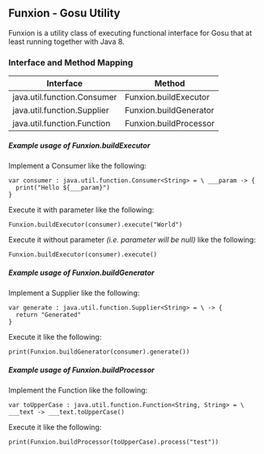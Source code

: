 ## Funxion - Gosu Utility

Funxion is a utility class of executing functional interface for Gosu that at least running together with Java 8.

### Interface and Method Mapping

| Interface | Method |
|-------|--------|
| java.util.function.Consumer | Funxion.buildExecutor |
| java.util.function.Supplier | Funxion.buildGenerator |
| java.util.function.Function | Funxion.buildProcessor |

##### Example usage of Funxion.buildExecutor

Implement a Consumer like the following:

```gosu
var consumer : java.util.function.Consumer<String> = \ ___param -> {
  print("Hello ${___param}")
}
```

Execute it with parameter like the following:

```gosu
Funxion.buildExecutor(consumer).execute("World")
```

Execute it without parameter *(i.e. parameter will be null)* like the following:
```gosu
Funxion.buildExecutor(consumer).execute()
```

##### Example usage of Funxion.buildGenerator

Implement a Supplier like the following:

```gosu
var generate : java.util.function.Supplier<String> = \ -> {
  return "Generated"
}
```

Execute it like the following:

```gosu
print(Funxion.buildGenerator(consumer).generate())
```

##### Example usage of Funxion.buildProcessor

Implement the Function like the following:

```gosu
var toUpperCase : java.util.function.Function<String, String> = \ ___text -> ___text.toUpperCase()
```

Execute it like the following:

```gosu
print(Funxion.buildProcessor(toUpperCase).process("test"))
```